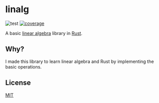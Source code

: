 # linalg

![test](https://github.com/stevenferrer/linalg/actions/workflows/ci.yml/badge.svg)
[![coverage](https://coveralls.io/repos/github/stevenferrer/linalg/badge.svg?branch=main)](https://coveralls.io/github/stevenferrer/linalg?branch=main)

A basic [linear algebra](https://en.wikipedia.org/wiki/Linear_algebra) library in [Rust](https://www.rust-lang.org/).

## Why?

I made this library to learn linear algebra and Rust by implementing the basic operations.

## License

[MIT](LICENSE)
